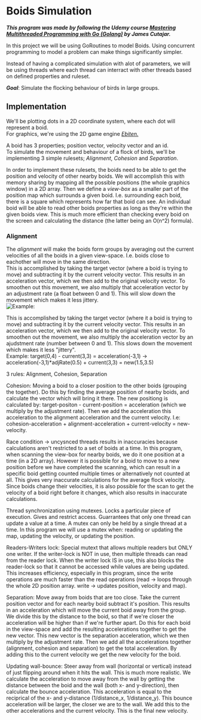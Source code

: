 # Boids Simulation  
***This program was made by following the Udemy course [*Mastering Multithreaded Programming with Go (Golang)*](https://www.udemy.com/course/multithreading-in-go-lang/) by James Cutajar.***  

In this project we will be using GoRoutines to model Boids. Using concurrent programming to model a problem can make things significantly simpler.

Instead of having a complicated simulation with alot of parameters, we will be using threads where each thread can interract with other threads based on defined properties and ruleset.

***Goal***: Simulate the flocking behaviour of birds in large groups.

## Implementation
We'll be plotting dots in a 2D coordinate system, where each dot will represent a boid.  
For graphics, we're using the 2D game engine [*Ebiten.*](https://github.com/hajimehoshi/ebiten)

A boid has 3 properties; position vector, velocity vector and an id.  
To simulate the movement and behaviour of a flock of birds, we'll be implementing 3 simple rulesets; *Alignment*, *Cohesion* and *Separation*.

In order to implement these rulesets, the boids need to be able to get the position and velocity of other nearby boids. We will accomplish this with memory sharing by mapping all the possible positions (the whole graphics window) in a 2D array. Then we define a *view-box* as a smaller part of the position map which surrounds a given boid. I.e. surrounding each boid, there is a square which represents how far that boid can see. An individual boid will be able to read other boids properties as long as they're within the given boids view. This is much more efficient than checking every boid on the screen and calculating the distance (the latter being an O(n^2) formula).

### Alignment
The *alignment* will make the boids form groups by averaging out the current velocities of all the boids in a given view-space. I.e. boids close to eachother will move in the same direction.  
This is accomplished by taking the target vector (where a boid is trying to move) and subtracting it by the current velocity vector. This results in an acceleration vector, which we then add to the original velocity vector. To smoothen out this movement, we also multiply that acceleration vector by an adjustment rate (a float between 0 and 1). This will slow down the movement which makes it less jittery.  
![Example:](<img src="http://www.sciweavers.org/tex2img.php?eq=target%280%2C4%29%20-%20current%283%2C3%29%20%3D%20acceleration%28-3%2C1%29%0A%0Aacceleration%28-3%2C1%29%20%2A%20adjRate%280.5%29%20%2B%20current%283%2C3%29%20%3D%20new%281.5%2C%203.5%29&bc=White&fc=Black&im=jpg&fs=12&ff=arev&edit=0" align="center" border="0" alt="target(0,4) - current(3,3) = acceleration(-3,1)acceleration(-3,1) * adjRate(0.5) + current(3,3) = new(1.5, 3.5)" width="522" height="56" />)


This is accomplished by taking the target vector (where it a boid is trying to move) and subtracting it by the current velocity vector. This results in an acceleration vector, which we then add to the original velocity vector. To smoothen out the movement, we also multiply the acceleration vector by an ajudstment rate (number between 0 and 1). This slows down the movement which makes it less "jittery".  
Example: target(0,4) - current(3,3) = acceleration(-3,1) -> acceleration(-3,1)*adjRate(0.5) + current(3,3) = new(1.5,3.5)

3 rules: Alignment, Cohesion, Separation

Cohesion: Moving a boid to a closer position to the other boids (grouping the together). Do this by finding the average position of nearby boids, and calculate the vector which will bring it there. The new positiong is calculated by: target-positon - current-position = acceleration (which we multiply by the adjustment rate). Then we add the acceleration this acceleration to the alignment acceleration and the current velocity.
I.e: cohesion-acceleration + alignment-acceleration + current-velocity = new-velocity.
    
Race condition -> uncysnced threads results in inaccuracies because calculations aren't restricted to a set of boids at a time. In this program, when scanning the view-box for nearby boids, we do it one position at a time (in a 2D array). However it is possible for a boid to move to a new position before we have completed the scanning, which can result in a specific boid getting counted multiple times or alternatively not counted at all. This gives very inaccurate calculations for the average flock velocity. Since boids change their velocities, it is also possible for the scan to get the velocity of a boid right before it changes, which also results in inaccurate calculations.

Thread synchronization using mutexes. Locks a particular piece of execution. Gives and restrict access. Guarrantees that only one thread can update a value at a time. A mutex can only be held by a single thread at a time. In this program we will use a mutex when: reading or updating the map, updating the velocity, or updating the position.

Readers-Writers lock: Special mutext that allows multiple readers but ONLY one writer. If the writer-lock is NOT in use, then multiple threads can read from the reader lock. When the writer lock IS in use, this also blocks the reader-lock so that it cannot be accessed while values are being updated. This increases efficiency, especially in this program, since the write operations are much faster than the read operations (read -> loops through the whole 2D position array. write -> updates position, velocity and map).

Separation: Move away from boids that are too close. Take the current position vector and for each nearby boid subtract it's position. This results in an acceleration which will move the current boid away from the group. We divide this by the distance to the boid, so that if we're closer the acceleration will be higher than if we're further apart. Do this for each boid in the view-space and add the resulting accelerations together to get the new vector. This new vector is the separation acceleration, which we then multiply by the adjustment rate. Then we add all the accelerations together (alignment, cohesion and separation) to get the total acceleration. By adding this to the current velocity we get the new velocity for the boid.

Updating wall-bounce: Steer away from wall (horizontal or vertical) instead of just flipping around when it hits the wall. This is much more realistic. We calculate the acceleration to move away from the wall by getting the distance between the boid and the wall (both x- and y-direction), then calculate the bounce acceleration. This acceleration is equal to the reciprical of the x- and y-distance (1/distance_x, 1/distance_y). This bounce acceleration will be larger, the closer we are to the wall. We add this to the other accelerations and the current velocity. This is the final new velocity.

